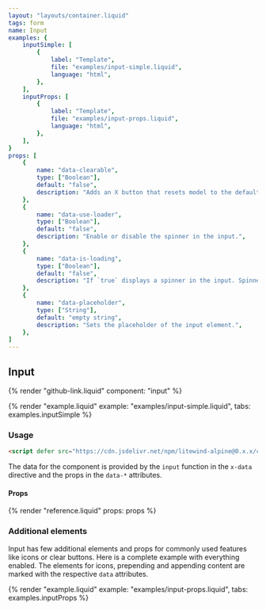 ```yaml
---
layout: "layouts/container.liquid"
tags: form
name: Input
examples: {
    inputSimple: [
        {
            label: "Template",
            file: "examples/input-simple.liquid",
            language: "html",
        },
    ],
    inputProps: [
        {
            label: "Template",
            file: "examples/input-props.liquid",
            language: "html",
        },
    ],
}
props: [
    {
        name: "data-clearable",
        type: ["Boolean"],
        default: "false",
        description: "Adds an X button that resets model to the default value.",
    },
    {
        name: "data-use-loader",
        type: ["Boolean"],
        default: "false",
        description: "Enable or disable the spinner in the input.",
    },
    {
        name: "data-is-loading",
        type: ["Boolean"],
        default: "false",
        description: "If `true` displays a spinner in the input. Spinner should be first enabled in the `data-use-loader` prop.",
    },
    {
        name: "data-placeholder",
        type: ["String"],
        default: "empty string",
        description: "Sets the placeholder of the input element.",
    },
]
---
```

## Input

{% render "github-link.liquid" component: "input" %}

{% render "example.liquid" example: "examples/input-simple.liquid", tabs: examples.inputSimple %}

### Usage

```html
<script defer src="https://cdn.jsdelivr.net/npm/litewind-alpine@0.x.x/components/input/dist/cdn.min.js"></script>
```

The data for the component is provided by the `input` function in the `x-data` directive and the props in the `data-*` attributes.

#### Props

{% render "reference.liquid" props: props %}

### Additional elements

Input has few additional elements and props for commonly used features like icons or clear buttons. Here is a complete example with everything enabled. The elements for icons, prepending and appending content are marked with the respective `data` attributes.

{% render "example.liquid" example: "examples/input-props.liquid", tabs: examples.inputProps %}
